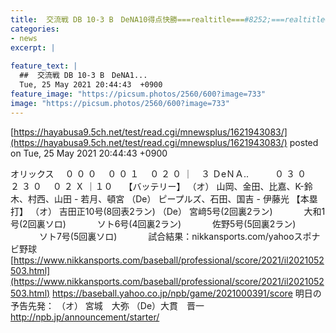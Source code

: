 ```yaml
---
title:  交流戦 DB 10-3 B　DeNA10得点快勝===realtitle===#8252;===realtitle===#65038; ソト2打席連続等計5発 オリックス山岡5失点KO  
categories:
- news
excerpt: |
  
feature_text: |
  ##  交流戦 DB 10-3 B　DeNA1...
  Tue, 25 May 2021 20:44:43  +0900
feature_image: "https://picsum.photos/2560/600?image=733"
image: "https://picsum.photos/2560/600?image=733"
---
```


[https://hayabusa9.5ch.net/test/read.cgi/mnewsplus/1621943083/](https://hayabusa9.5ch.net/test/read.cgi/mnewsplus/1621943083/)
posted on Tue, 25 May 2021 20:44:43  +0900

<!--more-->

オリックス 　０ ０ ０　 ０ ０ １　 ０ ２ ０ ｜　３ ＤeＮＡ..　　　０ ３ ０　 ２ ３ ０　 ０ ２ Ｘ ｜１０　 【バッテリー】 （オ） 山岡、金田、比嘉、K-鈴木、村西、山田 - 若月、頓宮 （De） ピープルズ、石田、国吉 - 伊藤光 【本塁打】 （オ） 吉田正10号(8回表2ラン) （De） 宮﨑5号(2回裏2ラン) 　　　 大和1号(2回裏ソロ) 　　　 ソト6号(4回裏2ラン) 　　　 佐野5号(5回裏2ラン) 　　　 ソト7号(5回裏ソロ) 　　　 試合結果：nikkansports.com/yahooスポナビ野球 [https://www.nikkansports.com/baseball/professional/score/2021/il2021052503.html](https://www.nikkansports.com/baseball/professional/score/2021/il2021052503.html) https://baseball.yahoo.co.jp/npb/game/2021000391/score 明日の予告先発： （オ） 宮城　大弥 （De）大貫　晋一 http://npb.jp/announcement/starter/
